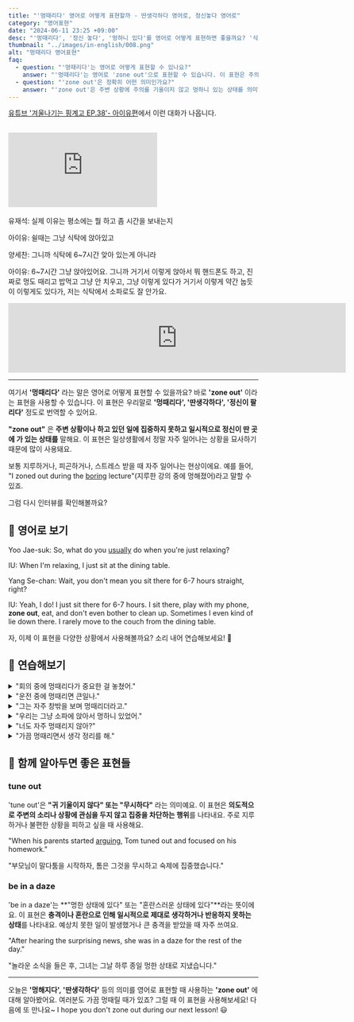 ```yaml
---
title: "'멍때리다' 영어로 어떻게 표현할까 - 딴생각하다 영어로, 정신놓다 영어로"
category: "영어표현"
date: "2024-06-11 23:25 +09:00"
desc: "'멍때리다', '정신 놓다', '멍하니 있다'를 영어로 어떻게 표현하면 좋을까요? '식탁에서 핸드폰도 하고 멍도 때리고 밥 먹고 그냥 있어요' 등을 영어로 표현하는 법을 배워봅시다. 다양한 예문을 통해서 연습하고 본인의 표현으로 만들어 보세요."
thumbnail: "../images/in-english/008.png"
alt: "멍때리다 영어표현"
faq:
  - question: "'멍때리다'는 영어로 어떻게 표현할 수 있나요?"
    answer: "'멍때리다'는 영어로 'zone out'으로 표현할 수 있습니다. 이 표현은 주의를 집중하지 않고 멍하니 있는 상태를 나타냅니다. 예를 들어, 'I was so tired that I just zoned out during the meeting'은 '너무 피곤해서 회의 중에 그냥 멍때렸어'라는 의미입니다."
  - question: "'zone out'은 정확히 어떤 의미인가요?"
    answer: "'zone out'은 주변 상황에 주의를 기울이지 않고 멍하니 있는 상태를 의미합니다. 생각이 다른 곳으로 흘러가거나 아무 생각도 하지 않는 상태를 나타냅니다. 한국어의 '멍때리다'와 매우 유사한 의미를 가집니다."
---
```


[유튜브 '겨울나기는 핑계고 EP.38'- 아이유편](https://youtu.be/nVXNlMInalo?t=898)에서 이런 대화가 나옵니다.

## <iframe class="youtube" src="https://www.youtube.com/embed/nVXNlMInalo?si=hvIb-Q2adz5ZfXId&amp;start=898" title="YouTube video player" frameborder="0" allow="accelerometer; autoplay; clipboard-write; encrypted-media; gyroscope; picture-in-picture; web-share" referrerpolicy="strict-origin-when-cross-origin" allowfullscreen></iframe>

유재석: 실제 이유는 평소에는 뭘 하고 좀 시간을 보내는지

아이유: 쉴때는 그냥 식탁에 앉아있고

양세찬: 그니까 식탁에 6~7시간 앚아 있는게 아니라

아이유: 6~7시간 그냥 앉아있어요. 그니까 거기서 이렇게 앉아서 뭐 핸드폰도 하고, 진짜로 멍도 때리고 밥먹고 그냥 안 치우고, 그냥 이렇게 있다가 거기서 이렇게 약간 눕듯이 이렇게도 있다가, 저는 식탁에서 소파로도 잘 안가요.

<iframe src="https://ads-partners.coupang.com/widgets.html?id=819055&template=carousel&trackingCode=AF7855282&subId=&width=680&height=140&tsource=" width="680" height="140" frameborder="0" scrolling="no" referrerpolicy="unsafe-url" browsingtopics></iframe>

---

여기서 **'멍때리다'** 라는 말은 영어로 어떻게 표현할 수 있을까요? 바로 **'zone out'** 이라는 표현을 사용할 수 있습니다. 이 표현은 우리말로 **'멍때리다', '딴생각하다', '정신이 팔리다'** 정도로 번역할 수 있어요.

**"zone out"** 은 **주변 상황이나 하고 있던 일에 집중하지 못하고 일시적으로 정신이 딴 곳에 가 있는 상태를** 말해요. 이 표현은 일상생활에서 정말 자주 일어나는 상황을 묘사하기 때문에 많이 사용돼요.

보통 지루하거나, 피곤하거나, 스트레스 받을 때 자주 일어나는 현상이에요. 예를 들어, "I zoned out during the [boring](/blog/vocab-1/040.boring/) lecture"(지루한 강의 중에 멍해졌어)라고 말할 수 있죠.

그럼 다시 인터뷰를 확인해볼까요?

## 📖 영어로 보기

Yoo Jae-suk: So, what do you <a href="/blog/in-english/017.usually/">usually</a> do when you're just relaxing?

IU: When I'm relaxing, I just sit at the dining table.

Yang Se-chan: Wait, you don't mean you sit there for 6-7 hours straight, right?

IU: Yeah, I do! I just sit there for 6-7 hours. I sit there, play with my phone, **zone out**, eat, and don't even bother to clean up. Sometimes I even kind of lie down there. I rarely move to the couch from the dining table.

자, 이제 이 표현을 다양한 상황에서 사용해볼까요? 소리 내어 연습해보세요! 🚀

## 💬 연습해보기

<details>
<summary>"회의 중에 멍때리다가 중요한 걸 놓쳤어."</summary>
<span>"I zoned out during the meeting and missed an important point."</span>
</details>

<details>
<summary>"운전 중에 멍때리면 큰일나."</summary>
<span>"Zoning out while driving is really dangerous."</span>
</details>

<details>
<summary>"그는 자주 창밖을 보며 멍때리더라고."</summary>
<span>"He often zones out staring out the window."</span>
</details>

<details>
<summary>"우리는 그냥 소파에 앉아서 멍하니 있었어."</summary>
<span>"We just sat on the couch and zoned out."</span>
</details>

<details>
<summary>"너도 자주 멍때리지 않아?"</summary>
<span>"Don't you zone out often too?"</span>
</details>

<details>
<summary>"가끔 멍때리면서 생각 정리를 해."</summary>
<span>"Sometimes I zone out to clear my thoughts."</span>
</details>

## 🤝 함께 알아두면 좋은 표현들

### tune out

'tune out'은 **"귀 기울이지 않다" 또는 "무시하다"** 라는 의미예요. 이 표현은 **의도적으로 주변의 소리나 상황에 관심을 두지 않고 집중을 차단하는 행위**를 나타내요. 주로 지루하거나 불편한 상황을 피하고 싶을 때 사용해요.

"When his parents started [arguing](/blog/in-english/132.argue/), Tom tuned out and focused on his homework."

"부모님이 말다툼을 시작하자, 톰은 그것을 무시하고 숙제에 집중했습니다."

### be in a daze

'be in a daze'는 **"멍한 상태에 있다" 또는 "혼란스러운 상태에 있다"**라는 뜻이에요. 이 표현은 **충격이나 혼란으로 인해 일시적으로 제대로 생각하거나 반응하지 못하는 상태**를 나타내요. 예상치 못한 일이 발생했거나 큰 충격을 받았을 때 자주 쓰여요.

"After hearing the surprising news, she was in a daze for the rest of the day."

"놀라운 소식을 들은 후, 그녀는 그날 하루 종일 멍한 상태로 지냈습니다."

---

오늘은 **'멍해지다', '딴생각하다'** 등의 의미를 영어로 표현할 때 사용하는 **'zone out'** 에 대해 알아봤어요. 여러분도 가끔 멍때릴 때가 있죠? 그럴 때 이 표현을 사용해보세요! 다음에 또 만나요~ I hope you don't zone out during our next lesson! 😃
